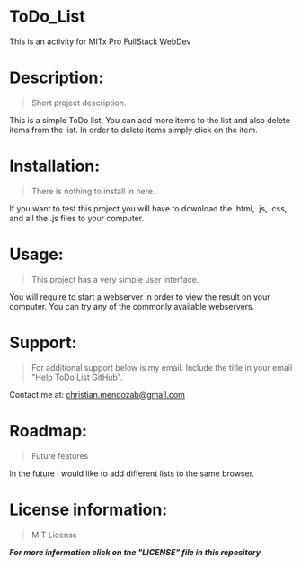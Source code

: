 # ToDo_List
This is an activity for MITx Pro FullStack WebDev

# Description: 
> Short project description. 

This is a simple ToDo list. You can add more items to the list and also delete items from the list. In order to delete items simply click on the item.

# Installation: 
> There is nothing to install in here.

If you want to test this project you will have to download the .html, .js, .css, and all the .js files to your computer. 

# Usage: 
> This project has a very simple user interface.

You will require to start a webserver in order to view the result on your computer. You can try any of the commonly available webservers.

# Support: 
> For additional support below is my email. Include the title in your email "Help ToDo List GitHub".

Contact me at: christian.mendozab@gmail.com

# Roadmap: 
> Future features

In the future I would like to add different lists to the same browser.

# License information: 
> MIT License

***For more information click on the "LICENSE" file in this repository***
